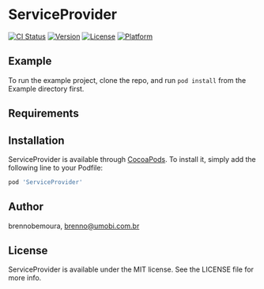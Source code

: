 # ServiceProvider

[![CI Status](https://img.shields.io/travis/brennobemoura/ServiceProvider.svg?style=flat)](https://travis-ci.org/brennobemoura/ServiceProvider)
[![Version](https://img.shields.io/cocoapods/v/ServiceProvider.svg?style=flat)](https://cocoapods.org/pods/ServiceProvider)
[![License](https://img.shields.io/cocoapods/l/ServiceProvider.svg?style=flat)](https://cocoapods.org/pods/ServiceProvider)
[![Platform](https://img.shields.io/cocoapods/p/ServiceProvider.svg?style=flat)](https://cocoapods.org/pods/ServiceProvider)

## Example

To run the example project, clone the repo, and run `pod install` from the Example directory first.

## Requirements

## Installation

ServiceProvider is available through [CocoaPods](https://cocoapods.org). To install
it, simply add the following line to your Podfile:

```ruby
pod 'ServiceProvider'
```

## Author

brennobemoura, brenno@umobi.com.br

## License

ServiceProvider is available under the MIT license. See the LICENSE file for more info.

